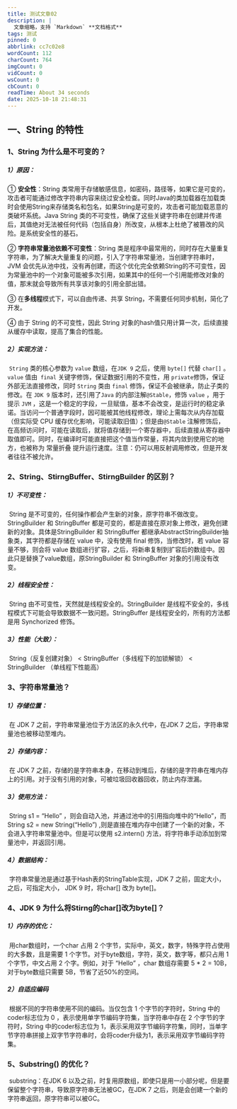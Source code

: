 ```yaml
---
title: 测试文章02
description: |
  文章缩略，支持 `Markdown` **文档格式**
tags: 测试
pinned: 0
abbrlink: cc7c02e8
wordCount: 112
charCount: 764
imgCount: 0
vidCount: 0
wsCount: 0
cbCount: 0
readTime: About 34 seconds
date: 2025-10-18 21:48:31
---
```

## 一、String 的特性

### 1、String 为什么是不可变的？

##### 1）原因：

① **安全性**：String 类常用于存储敏感信息，如密码，路径等，如果它是可变的，攻击者可能通过修改字符串内容来绕过安全检查。同时Java的类加载器在加载类时会使用String来存储类名和包名，如果String是可变的，攻击者可能加载恶意的类破坏系统。Java String 类的不可变性，确保了这些关键字符串在创建并传递后，其值绝对无法被任何代码（包括自身）所改变，从根本上杜绝了被篡改的风险。是系统安全性的基石。

② **字符串常量池依赖不可变性**：String 类是程序中最常用的，同时存在大量重复字符串，为了解决大量重复的问题，引入了字符串常量池，当创建字符串时，JVM 会优先从池中找，没有再创建，而这个优化完全依赖String的不可变性，因为常量池中的一个对象可能被多次引用，如果其中的任何一个引用能修改对象的值，那末就会导致所有共享该对象的引用全部出错。

③ 在**多线程**模式下，可以自由传递、共享 String，不需要任何同步机制，简化了开发。

④ 由于 String 的不可变性，因此 String 对象的hash值只用计算一次，后续直接从缓存中读取，提高了集合的性能。

##### 2）实现方法：

​      `String` 类的核心参数为 `value` 数组，在`JDK 9` 之后，使用 `byte[]`  代替 `char[]` 。`value` 值由` final` 关键字修饰，保证数据引用的不变性，用 `private`修饰，保证外部无法直接修改，同时 `String` 类由 `final` 修饰，保证不会被继承，防止子类的修改。在 `JDK 9` 版本时，还引用了`Java` 的内部注解`@Stable`，修饰 `value` ，用于提示 `JVM` ，这是一个稳定的字段，一旦赋值，基本不会改变，是运行时的稳定承诺。当访问一个普通字段时，因可能被其他线程修改，理论上需每次从内存加载（但实际受 CPU 缓存优化影响，可能读取旧值）；但是由`@Stable` 注解修饰后，在高频访问时，可能在读取后，就将值存储到一个寄存器中，后续直接从寄存器中取值即可。同时，在编译时可能直接把这个值当作常量，将其内敛到使用它的地方，也被称为 常量折叠 提升运行速度。注意：仍可以用反射调用修改，但是开发者往往不被允许。

### 2、String、StirngBuffer、StirngBuilder 的区别？

##### 1）不可变性：

​      String 是不可变的，任何操作都会产生新的对象，原字符串不做改变。StringBuilder 和 StringBuffer 都是可变的，都是直接在原对象上修改，避免创建新的对象。具体是StringBuilder 和 StringBuffer 都继承AbstractStringBuilder抽象类，其字符都是存储在 value 中，没有使用 final 修饰，当修改时，若 value 容量不够，则会将 value 数组进行扩容，之后，将新串复制到扩容后的数组中。因此只是替换了value数组，原StringBuilder 和 StringBuffer 对象的引用没有改变。

##### 2）线程安全性：

​      String 由不可变性，天然就是线程安全的。StringBuilder 是线程不安全的，多线程模式下可能会导致数据不一致问题。StringBuffer 是线程安全的，所有的方法都是用 Synchorized 修饰。

##### 3）性能（大致）：

​      String（反复创建对象） < StringBuffer（多线程下的加锁解锁） < StringBuilder （单线程下性能高）

### 3、字符串常量池？

##### 1）存储位置：

​      在 JDK 7 之前，字符串常量池位于方法区的永久代中，在JDK 7 之后，字符串常量池也被移动至堆内。

##### 2）存储内容：

​      在 JDK 7 之前，存储的是字符串本身，在移动到堆后，存储的是字符串在堆内存上的引用。对于没有引用的对象，可被垃圾回收器回收，防止内存泄漏。

##### 3）使用方法：

​      String s1 = “Hello” ，则会自动入池，并通过池中的引用指向堆中的“Hello”，而String s2 = new String(“Hello”) ,则是直接在堆内存中创建了一个新的对象，不会进入字符串常量池中。但是可以使用 s2.intern() 方法，将字符串手动添加到常量池中，并返回引用。

##### 4）数据结构：

​      字符串常量池是通过基于Hash表的StringTable实现，JDK 7 之前，固定大小，之后，可指定大小， JDK 9 时，将char[] 改为 byte[]。

### 4、JDK 9 为什么将Stirng的char[]改为byte[]？

##### 1）内存的优化：

​      用char数组时，一个char 占用 2 个字节，实际中，英文，数字，特殊字符占使用的大多数，且是需要 1 个字节。对于byte数组，字符，英文，数字等，都只占用 1 个字节，中文占用 2 个字。例如，对于 “Hello” ，char 数组存需要 5 * 2 = 10B，对于byte数组只需要 5B，节省了近50%的空间。

##### 2）自适应编码

​      根据不同的字符串使用不同的编码。当仅包含 1 个字节的字符时，String 中的coder标志位为 0 ，表示使用单字节编码字符集，当字符串中存在 2 个字节的字符时，String 中的coder标志位为 1，表示采用双字节编码字符集，同时，当单字节字符串拼接上双字节字符串时，会将coder升级为1，表示采用双字节编码字符集。

### 5、Substring() 的优化？

​      substring：在JDK 6 以及之前，时复用原数组，即使只是用一小部分呢，但是要保留整个字符串，导致原字符串无法被GC，在JDK 7 之后，则是会创建一个新的字符串返回，原字符串可以被GC。